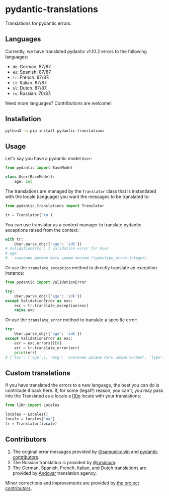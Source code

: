 # pydantic-translations

Translations for pydantic errors.

## Languages

Currently, we have translated pydantic v1.10.2 errors to the following languages:

* `de`: German. 87/87.
* `es`: Spanish. 87/87.
* `fr`: French. 87/87.
* `it`: Italian. 87/87.
* `nl`: Dutch. 87/87.
* `ru`: Russian. 70/87.

Need more languages? Contributions are welcome!

## Installation

```bash
python3 -m pip install pydantic-translations
```

## Usage

Let's say you have a pydantic model `User`:

```python
from pydantic import BaseModel

class User(BaseModel):
    age: int
```

The translations are managed by the `Translator` class that is instantiated with the locale (language) you want the messages to be translated to:

```python
from pydantic_translations import Translator

tr = Translator('ru')
```

You can use translator as a context manager to translate pydantic exceptions raised from the context:

```python
with tr:
    User.parse_obj({'age': 'idk'})
# ValidationError: 1 validation error for User
# age
#   значение должно быть целым числом (type=type_error.integer)
```

Or use the `translate_exception` method to directly translate an exception instance:

```python
from pydantic import ValidationError

try:
    User.parse_obj({'age': 'idk'})
except ValidationError as exc:
    exc = tr.translate_exception(exc)
    raise exc
```

Or use the `translate_error` method to translate a specific error:

```python
try:
    User.parse_obj({'age': 'idk'})
except ValidationError as exc:
    err = exc.errors()[0]
    err = tr.translate_error(err)
    print(err)
# {'loc': ('age',), 'msg': 'значение должно быть целым числом', 'type': 'type_error.integer'}
```

## Custom translations

If you have translated the errors to a new language, the best you can do is contribute it back here. If, for some (legal?) reason, you can't, you may pass into the Translated as a locale a [l10n](https://github.com/orsinium-labs/l10n) locale with your translations:

```python
from l10n import Locales

locales = Locales()
locale = locales['ua']
tr = Translator(locale)
```

## Contributors

1. The original error messages provided by [@samuelcolvin](https://github.com/samuelcolvin) and [pydantic contributors](https://github.com/pydantic/pydantic/graphs/contributors).
1. The Russian translation is provided by [@orsinium](https://github.com/orsinium).
1. The German, Spanish, French, Italian, and Dutch translations are provided by [Andovar](https://andovar.com/) translation agency.

Minor corrections and improvements are provided by [the project contributors](https://github.com/orsinium-labs/pydantic-translations/graphs/contributors).
